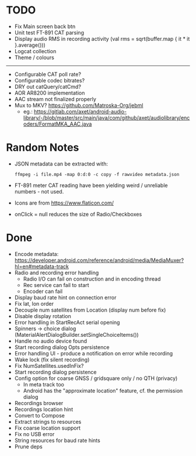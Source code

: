 # TODO

- Fix Main screen back btn
- Unit test FT-891 CAT parsing
- Display audio RMS in recording activity (val rms = sqrt(buffer.map { it * it }.average()))
- Logcat collection
- Theme / colours

---

- Configurable CAT poll rate?
- Configurable codec bitrates?
- DRY out catQuery/catCmd?
- AOR AR8200 implementation
- AAC stream not finalized properly
- Mux to MKV? https://github.com/Matroska-Org/jebml
  - eg.: https://gitlab.com/axet/android-audio-library/-/blob/master/src/main/java/com/github/axet/audiolibrary/encoders/FormatMKA_AAC.java

# Random Notes

- JSON metadata can be extracted with:
  ```shell
  ffmpeg -i file.mp4 -map 0:d:0 -c copy -f rawvideo metadata.json
  ```

- FT-891 meter CAT reading have been yielding weird / unreliable numbers - not used.

- Icons are from https://www.flaticon.com/

- onClick = null reduces the size of Radio/Checkboxes

# Done

- Encode metadata: https://developer.android.com/reference/android/media/MediaMuxer?hl=en#metadata-track
- Radio and recording error handling
  - Radio I/O can fail on construction and in encoding thread
  - Rec service can fail to start
  - Encoder can fail
- Display baud rate hint on connection error
- Fix lat, lon order
- Decouple num satellites from Location (display num before fix)
- Disable display rotation
- Error handling in StartRecAct serial opening
- Spinners -> choice dialog (MaterialAlertDialogBuilder.setSingleChoiceItems())
- Handle no audio device found
- Start recording dialog Opts persistence
- Error handling UI - produce a notification on error while recording
- Wake lock (fix silent recording)
- Fix NumSatellites.usedInFix?
- Start recording dialog persistence
- Config option for coarse GNSS / gridsquare only / no QTH (privacy)
  - In meta track too
  - Android has the "approximate location" feature, cf. the permission dialog
- Recordings browser
- Recordings location hint
- Convert to Compose
- Extract strings to resources
- Fix coarse location support
- Fix no USB error
- String resources for baud rate hints
- Prune deps

